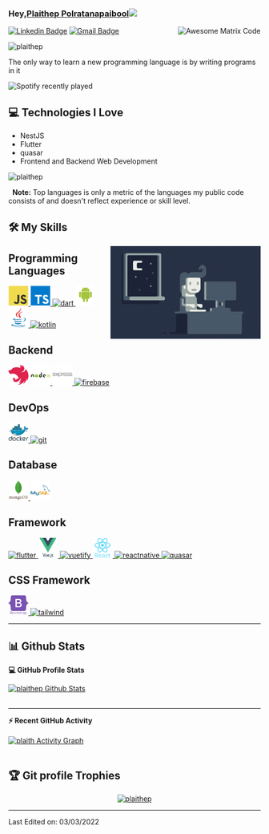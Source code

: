 ### Hey,[Plaithep Polratanapaibool]()<img src="https://media.giphy.com/media/hvRJCLFzcasrR4ia7z/giphy.gif" width="25px">

<img src = 'https://github.com/MarikIshtar007/MarikIshtar007/blob/master/images/matrix.gif' alt = 'Awesome Matrix Code' align='right'/>

[![Linkedin Badge](https://img.shields.io/badge/-Plaithep-blue?style=flat-square&logo=Linkedin&logoColor=white&link=https://www.linkedin.com/in/plaithep-polratanapaibool-264b021a7/)](https://www.linkedin.com/in/plaithep-polratanapaibool-264b021a7/) [![Gmail Badge](https://img.shields.io/badge/-polratanapaibool.p@gmail.com-c14438?style=flat-square&logo=Gmail&logoColor=white&link=mailto:polratanapaibool.p@gmail.com)](mailto:asterp04@gmail.com)

<p align="left"> <img src="https://komarev.com/ghpvc/?username=plaithep&label=Profile%20views&color=0e75b6&style=flat" alt="plaithep" /> </p>

The only way to learn a new programming language is by writing programs in it


![Spotify recently played](https://spotify-recently-played-readme.vercel.app/api?user=uptagi56c75v4vnwlhgp2ze3g)
## :computer: Technologies I Love

* NestJS
* Flutter
* quasar
* Frontend and Backend Web Development


<p align="left"><img  src="https://github-readme-stats.vercel.app/api/top-langs?username=plaithep&show_icons=true&locale=en&layout=compact&theme=algolia" alt="plaithep" /></p>
&nbsp;
<b>Note:</b> Top languages is only a metric of the languages my public code consists of and doesn't reflect experience or skill level.


## 🛠️ My Skills


<img alt="Night Coding" src="https://raw.githubusercontent.com/AVS1508/AVS1508/master/assets/Night-Coding.gif" align="right"/>

## Programming Languages
<a href="https://developer.mozilla.org/en-US/docs/Web/JavaScript" target="_blank" rel="noreferrer"> <img src="https://raw.githubusercontent.com/devicons/devicon/master/icons/javascript/javascript-original.svg" alt="javascript" width="40" height="40"/> </a>
<a href="https://www.typescriptlang.org/" target="_blank" rel="noreferrer"> <img src="https://raw.githubusercontent.com/devicons/devicon/master/icons/typescript/typescript-original.svg" alt="typescript" width="40" height="40"/> </a><a href="https://dart.dev" target="_blank" rel="noreferrer"> <img src="https://www.vectorlogo.zone/logos/dartlang/dartlang-icon.svg" alt="dart" width="40" height="40"/> </a><a href="https://developer.android.com" target="_blank" rel="noreferrer">
<img src="https://raw.githubusercontent.com/devicons/devicon/master/icons/android/android-original-wordmark.svg" alt="android" width="40" height="40"/>
</a><a href="https://www.java.com" target="_blank" rel="noreferrer"> <img src="https://raw.githubusercontent.com/devicons/devicon/master/icons/java/java-original.svg" alt="java" width="40" height="40"/> </a>
<a href="https://kotlinlang.org" target="_blank" rel="noreferrer"> <img src="https://www.vectorlogo.zone/logos/kotlinlang/kotlinlang-icon.svg" alt="kotlin" width="40" height="40"/> </a>

## Backend
<a href="https://nestjs.com/" target="_blank" rel="noreferrer"> <img src="https://raw.githubusercontent.com/devicons/devicon/master/icons/nestjs/nestjs-plain.svg" alt="nestjs" width="40" height="40"/></a>
<a href="https://nodejs.org" target="_blank" rel="noreferrer"> <img src="https://raw.githubusercontent.com/devicons/devicon/master/icons/nodejs/nodejs-original-wordmark.svg" alt="nodejs" width="40" height="40"/> </a>
<a href="https://expressjs.com" target="_blank" rel="noreferrer"> <img src="https://raw.githubusercontent.com/devicons/devicon/master/icons/express/express-original-wordmark.svg" alt="express" width="40" height="40"/> </a>
<a href="https://firebase.google.com/" target="_blank" rel="noreferrer"> <img src="https://www.vectorlogo.zone/logos/firebase/firebase-icon.svg" alt="firebase" width="40" height="40"/> </a>

## DevOps
<a href="https://www.docker.com/" target="_blank" rel="noreferrer"> <img src="https://raw.githubusercontent.com/devicons/devicon/master/icons/docker/docker-original-wordmark.svg" alt="docker" width="40" height="40"/> </a>
<a href="https://git-scm.com/" target="_blank" rel="noreferrer"> <img src="https://www.vectorlogo.zone/logos/git-scm/git-scm-icon.svg" alt="git" width="40" height="40"/> </a>


## Database
<a href="https://www.mongodb.com/" target="_blank" rel="noreferrer"> <img src="https://raw.githubusercontent.com/devicons/devicon/master/icons/mongodb/mongodb-original-wordmark.svg" alt="mongodb" width="40" height="40"/> </a><a href="https://www.mysql.com/" target="_blank" rel="noreferrer"> <img src="https://raw.githubusercontent.com/devicons/devicon/master/icons/mysql/mysql-original-wordmark.svg" alt="mysql" width="40" height="40"/> </a>


## Framework
<a href="https://flutter.dev" target="_blank" rel="noreferrer"> <img src="https://www.vectorlogo.zone/logos/flutterio/flutterio-icon.svg" alt="flutter" width="40" height="40"/> </a><a href="https://vuejs.org/" target="_blank" rel="noreferrer"> <img src="https://raw.githubusercontent.com/devicons/devicon/master/icons/vuejs/vuejs-original-wordmark.svg" alt="vuejs" width="40" height="40"/> </a>
<a href="https://vuetifyjs.com/en/" target="_blank" rel="noreferrer"> <img src="https://bestofjs.org/logos/vuetify.svg" alt="vuetify" width="40" height="40"/> </a>
<a href="https://reactjs.org/" target="_blank" rel="noreferrer"> <img src="https://raw.githubusercontent.com/devicons/devicon/master/icons/react/react-original-wordmark.svg" alt="react" width="40" height="40"/> </a> <a href="https://reactnative.dev/" target="_blank" rel="noreferrer"> <img src="https://reactnative.dev/img/header_logo.svg" alt="reactnative" width="40" height="40"/> </a>
<a href="https://quasar.dev/" target="_blank" rel="noreferrer"> <img src="https://cdn.quasar.dev/logo/svg/quasar-logo.svg" alt="quasar" width="40" height="40"/> </a>


## CSS Framework
<a href="https://getbootstrap.com" target="_blank" rel="noreferrer"> <img src="https://raw.githubusercontent.com/devicons/devicon/master/icons/bootstrap/bootstrap-plain-wordmark.svg" alt="bootstrap" width="40" height="40"/> </a><a href="https://tailwindcss.com/" target="_blank" rel="noreferrer"> <img src="https://www.vectorlogo.zone/logos/tailwindcss/tailwindcss-icon.svg" alt="tailwind" width="40" height="40"/></a>


----

## 📊 Github Stats
  <summary><b>💻 GitHub Profile Stats</b></summary>
<p align="center">

<a href="https://github.com/plaithep/github-readme-stats"><img alt="plaithep Github Stats" src="https://github-readme-stats.vercel.app/api?username=plaithep&show_icons=true&count_private=true&theme=algolia" height="192px"/></a>
<br/>
&nbsp;
  </p>

----

  <summary><b>⚡ Recent GitHub Activity</b></summary>
  <br/>
   <a href="https://github.com/plaithep"><img alt="plaith Activity Graph" src="https://activity-graph.herokuapp.com/graph?username=plaithep&custom_title=Plaithep's%20Contribution%20Graph&theme=react-dark" /></a>
  <br/>

<br/>

## :trophy: Git profile Trophies

<p align="center"> <a href="https://github.com/plaithep"><img src="https://github-profile-trophy.vercel.app/?username=plaithep&layout=compact&theme=algolia" alt="plaithep" /></a> </p>

----
Last Edited on: 03/03/2022




